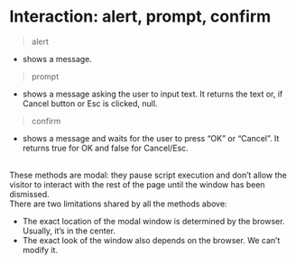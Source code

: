 # Interaction: alert, prompt, confirm


> alert
- shows a message.

> prompt
- shows a message asking the user to input text. It returns the text or, if Cancel button or Esc is clicked, null.

> confirm
- shows a message and waits for the user to press “OK” or “Cancel”. It returns true for OK and false for Cancel/Esc.
</br>
These methods are modal: they pause script execution and don’t allow the visitor to interact with the rest of the page until the window has been dismissed.
</br>
There are two limitations shared by all the methods above:

- The exact location of the modal window is determined by the browser. Usually, it’s in the center.
- The exact look of the window also depends on the browser. We can’t modify it.
